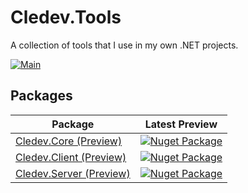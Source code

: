 # Cledev.Tools
A collection of tools that I use in my own .NET projects.

[![Main](https://github.com/lucabriguglia/Cledev.Tools/actions/workflows/main.yml/badge.svg)](https://github.com/lucabriguglia/Cledev.Tools/actions/workflows/main.yml)

## Packages

| Package | Latest Preview |
| --- | --- |
| [Cledev.Core (Preview)](https://www.nuget.org/packages/Cledev.Core) | [![Nuget Package](https://img.shields.io/badge/nuget-1.0.0-blue.svg)](https://www.nuget.org/packages/Cledev.Core)
| [Cledev.Client (Preview)](https://www.nuget.org/packages/Cledev.Client) | [![Nuget Package](https://img.shields.io/badge/nuget-1.0.0-blue.svg)](https://www.nuget.org/packages/Cledev.Client)
| [Cledev.Server (Preview)](https://www.nuget.org/packages/Cledev.Server) | [![Nuget Package](https://img.shields.io/badge/nuget-1.0.0-blue.svg)](https://www.nuget.org/packages/Cledev.Server)
